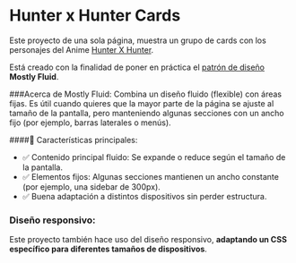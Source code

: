 # Hunter x Hunter Cards
Este proyecto de una sola página, muestra un grupo de cards con los personajes del Anime [Hunter X Hunter](https://www.crunchyroll.com/es/series/GY3VKX1MR/hunter-x-hunter?srsltid=AfmBOopYEpd-Hv3Zd7e6HA-Tg-eHXHJ_JOK0z1MYgxzS1jM7QuAbQ9RK "Hunter X Hunter"). 

Está creado con la finalidad de poner en práctica el [patrón de diseño](https://www.notion.so/abeltran16/Patrones-de-dise-o-en-CSS-19347cd218ca809d9b2fee458ae47bbc?pvs=4 "patrón de diseño") **Mostly Fluid**.

###Acerca de Mostly Fluid:
Combina un diseño fluido (flexible) con áreas fijas. Es útil cuando quieres que la mayor parte de la página se ajuste al tamaño de la pantalla, pero manteniendo algunas secciones con un ancho fijo (por ejemplo, barras laterales o menús).

####📌 Características principales:
- ✅ Contenido principal fluido: Se expande o reduce según el tamaño de la pantalla.
- ✅ Elementos fijos: Algunas secciones mantienen un ancho constante (por ejemplo, una sidebar de 300px).
- ✅ Buena adaptación a distintos dispositivos sin perder estructura.

### Diseño responsivo:

Este proyecto también hace uso del diseño responsivo, **adaptando un CSS específico para diferentes tamaños de dispositivos**.
